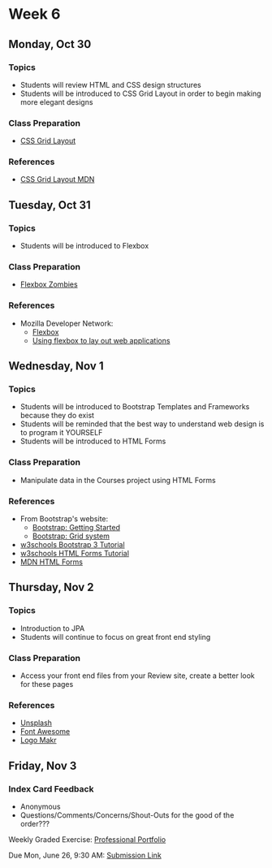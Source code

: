 # Week 6

## Monday, Oct 30

### Topics

- Students will review HTML and CSS design structures
- Students will be introduced to CSS Grid Layout in order to begin making more elegant designs

### Class Preparation

- [CSS Grid Layout](https://wecancodeit.github.io/java-slides/frontend/css-grid/#/)

### References

- [CSS Grid Layout MDN](https://developer.mozilla.org/en-US/docs/Web/CSS/CSS_Grid_Layout)


## Tuesday, Oct 31

### Topics

- Students will be introduced to Flexbox

### Class Preparation

- [Flexbox Zombies](http://flexboxzombies.com)

### References

- Mozilla Developer Network:
	- [Flexbox](https://developer.mozilla.org/en-US/docs/Learn/CSS/CSS_layout/Flexbox)
	- [Using flexbox to lay out web applications](https://developer.mozilla.org/en-US/docs/Web/CSS/CSS_Flexible_Box_Layout/Using_flexbox_to_lay_out_web_applications)


## Wednesday, Nov 1

### Topics

- Students will be introduced to Bootstrap Templates and Frameworks because they do exist
- Students will be reminded that the best way to understand web design is to program it YOURSELF
- Students will be introduced to HTML Forms 

### Class Preparation

- Manipulate data in the Courses project using HTML Forms

### References

- From Bootstrap's website:
	- [Bootstrap: Getting Started](http://getbootstrap.com/getting-started/)
	- [Bootstrap: Grid system](http://getbootstrap.com/css/#grid)
- [w3schools Bootstrap 3 Tutorial](https://www.w3schools.com/bootstrap/)
- [w3schools HTML Forms Tutorial](https://www.w3schools.com/html/html_forms.asp)
- [MDN HTML Forms](https://developer.mozilla.org/en-US/docs/Learn/HTML/Forms)


## Thursday, Nov 2

### Topics

- Introduction to JPA
- Students will continue to focus on great front end styling

### Class Preparation

- Access your front end files from your Review site, create a better look for these pages

### References

- [Unsplash](https://unsplash.com/)
- [Font Awesome](http://fontawesome.io/examples/)
- [Logo Makr](https://logomakr.com/)


## Friday, Nov 3

### Index Card Feedback
 
 - Anonymous
 - Questions/Comments/Concerns/Shout-Outs for the good of the order???
 
Weekly Graded Exercise: [Professional Portfolio](../exercises/professional-portfolio)

Due Mon, June 26, 9:30 AM: [Submission Link](https://goo.gl/forms/0I9EJpSWTnX1mbcA2)
